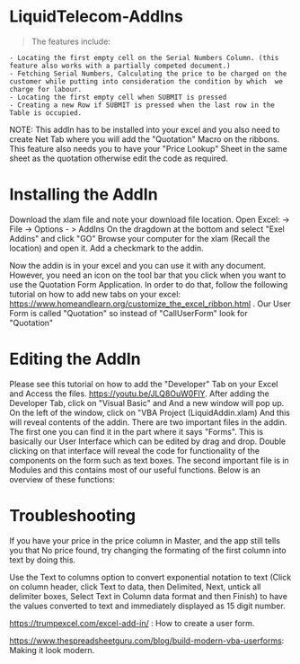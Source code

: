 # LiquidTelecom-AddIns


>The features include:
 
    - Locating the first empty cell on the Serial Numbers Column. (this feature also works with a partially competed document.)
    - Fetching Serial Numbers, Calculating the price to be charged on the customer while putting into consideration the condition by which  we charge for labour.
    - Locating the first empty cell when SUBMIT is pressed
    - Creating a new Row if SUBMIT is pressed when the last row in the Table is occupied.
    
NOTE: This addIn has to be installed into your excel and you also need to create Net Tab where you will add the "Quotation" Macro on the ribbons. This feature also needs you to have your "Price Lookup" Sheet in the same sheet as the quotation otherwise edit the code as required.

# Installing the AddIn

Download the xlam file and note your download file location. 
Open Excel: -> File -> Options - > AddIns
On the dragdown at the bottom and select "Exel Addins" and click "GO"
Browse your computer for the xlam (Recall the location) and open it. 
Add a checkmark to the addin.

Now the addin is in your excel and you can use it with any document. However, you need an icon on the tool bar that you click when you want to use the Quotation Form Application. In order to do that, follow the following tutorial on how to add new tabs on your excel: https://www.homeandlearn.org/customize_the_excel_ribbon.html . Our User Form is called "Quotation" so instead of "CallUserForm" look for "Quotation"

# Editing the AddIn

Please see this tutorial on how to add the "Developer" Tab on your Excel and Access the files. https://youtu.be/JLQ8OuW0FlY. After adding the Developer Tab, click on "Visual Basic" and And a new window will pop up. On the left of the window, click on "VBA Project (LiquidAddin.xlam) And this will reveal contents of the addin. There are two important files in the addin. The first one you can find it in the part where it says "Forms". This is basically our User Interface which can be edited by drag and drop. Double clicking on that interface will reveal the code for functionality of the components on the form such as text boxes. The second important file is in Modules and this contains most of our useful functions. Below is an overview of these functions:


# Troubleshooting
If you have your price in the price column in Master, and the app still tells you that No price found, try changing the formating of the first column into text by doing this.

Use the Text to columns option to convert exponential notation to text (Click on column header, click Text to data, then Delimited, Next, untick all delimiter boxes, Select Text in Column data format and then Finish) to have the values converted to text and immediately displayed as 15 digit number.

https://trumpexcel.com/excel-add-in/ : How to create a user form.

https://www.thespreadsheetguru.com/blog/build-modern-vba-userforms: Making it look modern.






